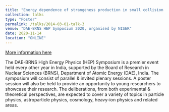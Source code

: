```yaml
---
title: "Energy dependence of strangeness production in small collision systems with ALICE"
collection: talks
type: "Poster"
permalink: /talks/2014-03-01-talk-3
venue: "DAE-BRNS HEP Symposium 2020, organised by NISER"
date: 2020-11-14
location: "ONLINE"
---
```

[More information here](https://www.niser.ac.in/daehep2020/)

The DAE-BRNS High Energy Physics (HEP) Symposium is a premier event held every other year in India, supported by the Board of Research in Nuclear Sciences (BRNS), Department of Atomic Energy (DAE), India. The symposium will consist of parallel & invited plenary sessions. A poster session will also be held to provide an opportunity to young researchers to showcase their research. The deliberations, from both experimental & theoretical perspectives, are expected to cover a variety of topics in particle physics, astroparticle physics, cosmology, heavy-ion physics and related areas.
